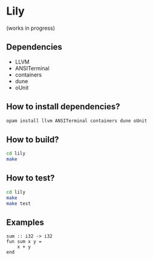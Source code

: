 # Lily

(works in progress)

## Dependencies

- LLVM
- ANSITerminal
- containers
- dune
- oUnit

## How to install dependencies?
```bash
opam install llvm ANSITerminal containers dune oUnit
```

## How to build?
``` bash
cd lily
make
```

## How to test?
```bash
cd lily
make
make test
```
## Examples

```
sum :: i32 -> i32
fun sum x y = 
	x + y
end
```

